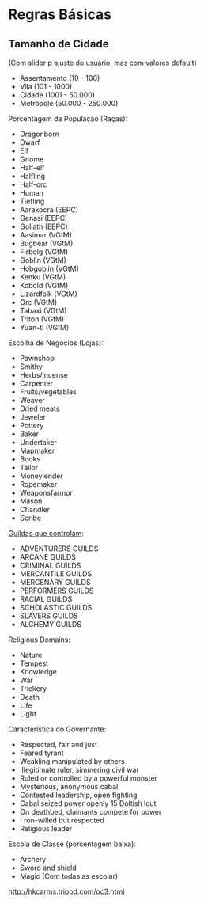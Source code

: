 # Regras Básicas

## Tamanho de Cidade

(Com slider p ajuste do usuário, mas com valores default)

- Assentamento (10 - 100)
- Vila (101 - 1000)
- Cidade (1001 - 50.000)
- Metrópole (50.000 - 250.000)

Porcentagem de População (Raças):

- Dragonborn
- Dwarf
- Elf
- Gnome
- Half-elf
- Halfling
- Half-orc
- Human
- Tiefling
- Aarakocra (EEPC)
- Genasi (EEPC)
- Goliath (EEPC)
- Aasimar (VGtM)
- Bugbear (VGtM)
- Firbolg (VGtM)
- Goblin (VGtM)
- Hobgoblin (VGtM)
- Kenku (VGtM)
- Kobold (VGtM)
- Lizardfolk (VGtM)
- Orc (VGtM)
- Tabaxi (VGtM)
- Triton (VGtM)
- Yuan-ti (VGtM)

Escolha de Negócios (Lojas):

- Pawnshop
- Smithy
- Herbs/incense
- Carpenter
- Fruits/vegetables
- Weaver
- Dried meats
- Jeweler
- Pottery
- Baker
- Undertaker
- Mapmaker
- Books
- Tailor
- Moneylender
- Ropemaker
- Weaponsfarmor
- Mason
- Chandler
- Scribe

[Guildas que controlam](https://www.realmshelps.net/faerun/organizations/guilds/index.shtml):

- ADVENTURERS GUILDS
- ARCANE GUILDS
- CRIMINAL GUILDS
- MERCANTILE GUILDS
- MERCENARY GUILDS
- PERFORMERS GUILDS
- RACIAL GUILDS
- SCHOLASTIC GUILDS
- SLAVERS GUILDS
- ALCHEMY GUILDS

Religious Domains:

- Nature
- Tempest
- Knowledge
- War
- Trickery
- Death
- Life
- Light

Característica do Governante:

- Respected, fair and just
- Feared tyrant
- Weakling manipulated by others
- Illegitimate ruler, simmering civil war
- Ruled or controlled by a powerful monster
- Mysterious, anonymous cabal
- Contested leadership, open fighting
- Cabal seized power openly 15 Doltish lout
- On deathbed, claimants compete for power
- I ron-willed but respected
- Religious leader

Escola de Classe (porcentagem baixa):

- Archery
- Sword and shield
- Magic (Com todas as escolar)

http://hkcarms.tripod.com/oc3.html
